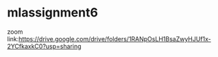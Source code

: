 # mlassignment6
zoom link:https://drive.google.com/drive/folders/1RANpOsLH1BsaZwyHJUf1x-2YCfkaxkC0?usp=sharing
